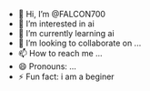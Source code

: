 - 👋 Hi, I’m @FALCON700
- 👀 I’m interested in ai 
- 🌱 I’m currently learning ai
- 💞️ I’m looking to collaborate on ...
- 📫 How to reach me ...
- 😄 Pronouns: ...
- ⚡ Fun fact: i am a beginer

<!---
FALCON700/FALCON700 is a ✨ special ✨ repository because its `README.md` (this file) appears on your GitHub profile.
You can click the Preview link to take a look at your changes.
--->
